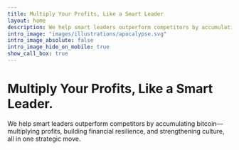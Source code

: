 ```yaml
---
title: Multiply Your Profits, Like a Smart Leader
layout: home
description: We help smart leaders outperform competitors by accumulating bitcoin—multiplying profits, building financial resilience, and strengthening culture, all in one strategic move.
intro_image: "images/illustrations/apocalypse.svg"
intro_image_absolute: false
intro_image_hide_on_mobile: true
show_call_box: true
---
```


# Multiply Your Profits, Like a Smart Leader.

We help smart leaders outperform competitors by accumulating bitcoin—multiplying profits, building financial resilience, and strengthening culture, all in one strategic move.

